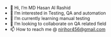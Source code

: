 - 👋 Hi, I’m MD Hasan Al Rashid 
- 👀 I’m interested in Testing, QA and automation 
- 🌱 I’m currently learning manual testing 
- 💞️ I’m looking to collaborate on QA related field
- 📫 How to reach me @ nirjhor456@gmail.com 

<!---
nirrjhorr/nirrjhorr is a ✨ special ✨ repository because its `README.md` (this file) appears on your GitHub profile.
You can click the Preview link to take a look at your changes.
--->
